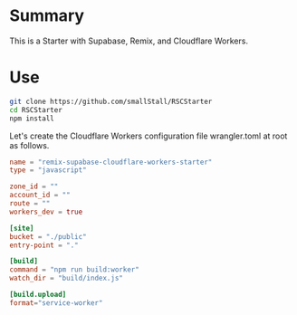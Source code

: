 # Summary
This is a Starter with Supabase, Remix, and Cloudflare Workers.

# Use
```bash
git clone https://github.com/smallStall/RSCStarter
cd RSCStarter
npm install
```
Let's create the Cloudflare Workers configuration file wrangler.toml at root as follows.
```toml:wrangler.toml
name = "remix-supabase-cloudflare-workers-starter"
type = "javascript"

zone_id = ""
account_id = ""
route = ""
workers_dev = true

[site]
bucket = "./public"
entry-point = "."

[build]
command = "npm run build:worker"
watch_dir = "build/index.js"

[build.upload]
format="service-worker"
```
